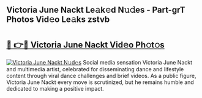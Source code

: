 ## Victoria June Nackt Le𝚊k𝚎d N𝚞𝚍es - Part-grT Photos Vid𝚎o Le𝚊ks zstvb

# <h2><a href="http://fb7dx7w.evod.top/?m=Victoria+June+Nackt">🔗 👉🔴 Victoria June Nackt Vid𝚎o Ph𝚘t𝚘s</a></h2>

[![Victoria June Nackt N𝚞d𝚎s](https://i.imgur.com/8V9OHl7.gif)](http://fb7dx7w.evod.top/?m=Victoria+June+Nackt)
Social media sensation Victoria June Nackt and multimedia artist, celebrated for disseminating dance and lifestyle content through viral dance challenges and brief videos. As a public figure, Victoria June Nackt every move is scrutinized, but he remains humble and dedicated to making a positive impact. 
